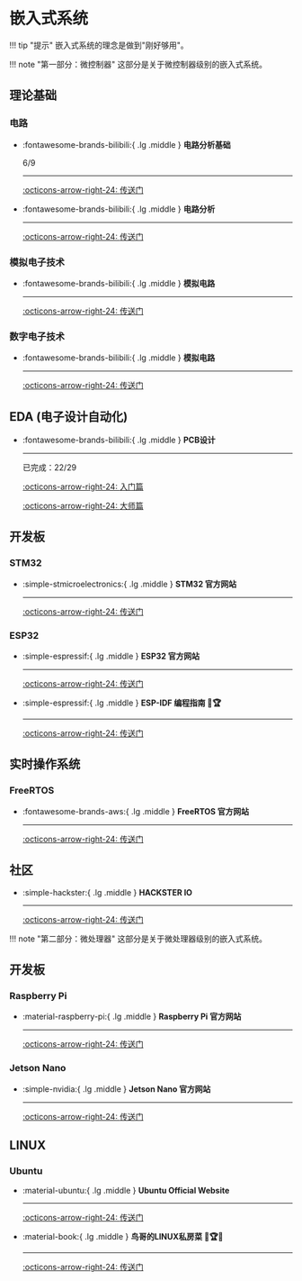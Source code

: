 # __嵌入式系统__

!!! tip "提示"
    嵌入式系统的理念是做到"刚好够用"。

!!! note "第一部分：微控制器"
    这部分是关于微控制器级别的嵌入式系统。

## __理论基础__

### 电路

<div class="grid cards" markdown>

-   :fontawesome-brands-bilibili:{ .lg .middle } __电路分析基础__

    6/9

    ---

    [:octicons-arrow-right-24: <a href="https://www.bilibili.com/video/BV1dJ7VzZEXD?spm_id_from=333.788.recommend_more_video.0&vd_source=5a427660f0337fedc22d4803661d493f" target="_blank"> 传送门 </a>](#)

-   :fontawesome-brands-bilibili:{ .lg .middle } __电路分析__

    ---

    [:octicons-arrow-right-24: <a href="https://www.bilibili.com/video/BV1Tj411G7z2/?spm_id_from=333.337.search-card.all.click&vd_source=5a427660f0337fedc22d4803661d493f" target="_blank"> 传送门 </a>](#)


</div>

### 模拟电子技术

<div class="grid cards" markdown>

-   :fontawesome-brands-bilibili:{ .lg .middle } __模拟电路__

    ---

    [:octicons-arrow-right-24: <a href="https://www.bilibili.com/video/BV1SM4y1Q7Lr/?spm_id_from=333.1387.search.video_card.click&vd_source=5a427660f0337fedc22d4803661d493f" target="_blank"> 传送门 </a>](#)

</div>

### 数字电子技术

<div class="grid cards" markdown>

-   :fontawesome-brands-bilibili:{ .lg .middle } __模拟电路__

    ---

    [:octicons-arrow-right-24: <a href="https://www.bilibili.com/video/BV1dJ7VzZEXD/?spm_id_from=333.1387.search.video_card.click&vd_source=5a427660f0337fedc22d4803661d493f" target="_blank"> 传送门 </a>](#)

</div>


## __EDA (电子设计自动化)__

<div class="grid cards" markdown>

-   :fontawesome-brands-bilibili:{ .lg .middle } __PCB设计__

    ---

    已完成：22/29

    [:octicons-arrow-right-24: <a href="https://www.bilibili.com/video/BV1At421h7Ui?spm_id_from=333.788.videopod.episodes&vd_source=5a427660f0337fedc22d4803661d493f" target="_blank"> 入门篇 </a>](#)

    [:octicons-arrow-right-24: <a href="https://www.bilibili.com/video/BV1fFAfeZEBE/?spm_id_from=333.337.search-card.all.click&vd_source=5a427660f0337fedc22d4803661d493f" target="_blank"> 大师篇 </a>](#)


</div>

## __开发板__

### STM32

<div class="grid cards" markdown>

-   :simple-stmicroelectronics:{ .lg .middle } __STM32 官方网站__

    ---

    [:octicons-arrow-right-24: <a href="https://www.st.com/en/microcontrollers-microprocessors/stm32-32-bit-arm-cortex-mcus.html" target="_blank"> 传送门 </a>](#)

</div>

### ESP32

<div class="grid cards" markdown>

-   :simple-espressif:{ .lg .middle } __ESP32 官方网站__

    ---

    [:octicons-arrow-right-24: <a href="https://www.espressif.com/en/products/socs/esp32" target="_blank"> 传送门 </a>](#)

-   :simple-espressif:{ .lg .middle } __ESP-IDF 编程指南 🎯🏆__

    ---

    [:octicons-arrow-right-24: <a href="https://docs.espressif.com/projects/esp-idf/zh_CN/latest/esp32/index.html" target="_blank"> 传送门 </a>](#)

</div>

## __实时操作系统__

### FreeRTOS

<div class="grid cards" markdown>

-   :fontawesome-brands-aws:{ .lg .middle } __FreeRTOS 官方网站__

    ---

    [:octicons-arrow-right-24: <a href="https://www.freertos.org/" target="_blank"> 传送门 </a>](#)

</div>

## __社区__

<div class="grid cards" markdown>

-   :simple-hackster:{ .lg .middle } __HACKSTER IO__

    ---

    [:octicons-arrow-right-24: <a href="https://www.hackster.io/" target="_blank"> 传送门 </a>](#)

</div>

!!! note "第二部分：微处理器"
    这部分是关于微处理器级别的嵌入式系统。

## __开发板__

### Raspberry Pi

<div class="grid cards" markdown>

-   :material-raspberry-pi:{ .lg .middle } __Raspberry Pi 官方网站__

    ---

    [:octicons-arrow-right-24: <a href="https://www.raspberrypi.org/" target="_blank"> 传送门 </a>](#)

</div>

### Jetson Nano

<div class="grid cards" markdown>

-   :simple-nvidia:{ .lg .middle } __Jetson Nano 官方网站__

    ---

    [:octicons-arrow-right-24: <a href="https://developer.nvidia.com/embedded/jetson-nano-developer-kit" target="_blank"> 传送门 </a>](#)

</div>

## __LINUX__

### Ubuntu

<div class="grid cards" markdown>

-   :material-ubuntu:{ .lg .middle } __Ubuntu Official Website__

    ---

    [:octicons-arrow-right-24: <a href="https://ubuntu.com/" target="_blank"> 传送门 </a>](#)

-  :material-book:{ .lg .middle } __鸟哥的LINUX私房菜 🎯🏆✅__

    ---

    [:octicons-arrow-right-24: <a href="http://cn.linux.vbird.org/linux_basic/linux_basic.php" target="_blank"> 传送门 </a>](#)

</div>